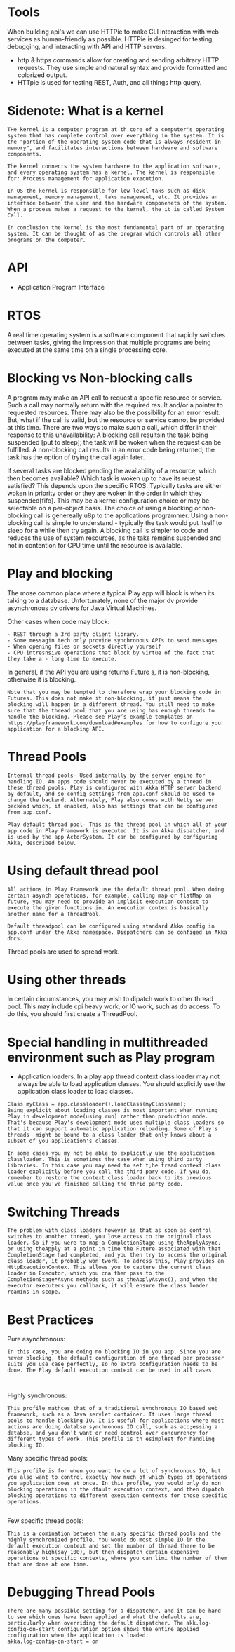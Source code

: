 # Tools
When building api's we can use HTTPie to make CLI interaction with web services as human-friendly as possible. HTTPie is desinged for testing, debugging, and interacting with API and HTTP servers. 
- http & https commands allow for creating and sending arbitrary HTTP requests. They use simple and natural syntax and provide formatted and colorized output. 
- HTTpie is used for testing REST, Auth, and all things http query.

# Sidenote: What is a kernel
```
THe kernel is a computer program at th core of a computer's operating system that has complete control over everything in the system. It is the "portion of the operating system code that is always resident in memory", and facilitates interactions between hardware and software components.

The kernel connects the system hardware to the application software, and every operating system has a kernel. The kernel is responsible for: Process management for application execution.

In OS the kernel is responsible for low-level taks such as disk management, memory management, taks management, etc. It provides an interface between the user and the hardware componenets of the system. When a process makes a request to the kernel, the it is called System Call.

In conclusion the kernel is the most fundamental part of an operating system. It can be thought of as the program which controls all other programs on the computer. 

```

# API
- Application Program Interface

# RTOS
A real time operating system is a software component that rapidly switches between tasks, giving the impression that multiple programs are being executed at the same time on a single processing core.


# Blocking vs Non-blocking calls
A program may make an API call to request a specific resource or service. Such a call may normally return with the required result and/or a pointer to requested resources. There may also be the possibility for an error result. But, what if the call is valid, but the resource or service cannot be provided at this time. 
There are two ways to make such a call, which differ in their response to this unavailability: A blocking call resultsin the task being suspended [put to sleep]; the task will be woken when the request can be fulfilled. A non-blocking call results in an error code being returned; the task has the option of trying the call again later.

If several tasks are blocked pending the availability of a resource, which then becomes available? Which task is woken up to have its reuest satisfied? This depends upon the specific RTOS. Typically tasks are either woken in priority order or they are woken in the order in which they suspended[fifo]. This may be a kernel configuration choice or may be selectable on a per-object basis.
The choice of using a blocking or non-blocking call is genereally u8p to the applications programmer. Using a non-blocking call is simple to understand - typically  the task would put itself to sleep for a while then try again. A blocking call is simpler to code and reduces the use of system resources, as the taks remains suspended and not in contention for CPU time until the resource is available.

# Play and blocking
The mose common place where a typical Play app will block is when its talking to a database. Unfortunately, none of the major dv provide asynchronous dv drivers for Java Virtual Machines. 

Other cases when code may block:
```
- REST through a 3rd party client library.
- Some messagin tech only provide synchronous APIs to send messages
- When opening files or sockets directly yourself
- CPU intresnsive operations that block by virtue of the fact that they take a - long time to execute.
```

In general, if the API you are using returns Future s, it is non-blocking, otherwise it is blocking.
```
Note that you may be tempted to therefore wrap your blocking code in Futures. This does not make it non-blocking, it just means the blocking will happen in a different thread. You still need to make sure that the thread pool that you are using has enough threads to handle the blocking. Please see Play’s example templates on https://playframework.com/download#examples for how to configure your application for a blocking API.
```

# Thread Pools
```
Internal thread pools- Used internally by the server engine for handling IO. An apps code should never be executed by a thread in these thread pools. Play is configured with Akka HTTP server backend by default, and so config settings from app.conf should be used to change the backend. Alternately, Play also comes with Netty server backend which, if enabled, also has settings that can be configured from app.conf.

Play default thread pool- This is the thread pool in which all of your app code in Play Framework is executed. It is an Akka dispatcher, and is used by the app ActorSystem. It can be configured by configuring Akka, described below.
```

# Using default thread pool
```
All actions in Play Framework use the default thread pool. When doing certain asynch operations, for example, calling map or flatMap on future, you may need to provide an implicit execution context to execute the given functions in. An execution contex is basically another name for a ThreadPool.

Default threadpool can be configured using standard Akka config in app.conf under the Akka namespace. Dispatchers can be configed in Akka docs.
```

Thread pools are used to spread work. 

# Using other threads
In certain circumstances, you may wish to dipatch work to other thread pool. This may include cpi heavy work, or IO work, such as db access. To do this, you should first create a ThreadPool. 

# Special handling in multithreaded environment such as Play program
- Application loaders.
In a play app thread context class loader may not always be able to load application classes. You should explicitly use the application class loader to load classes.
```
Class myClass = app.classloader().loadClass(myClassName);
Being explicit about loading classes is most important when running Play in development mode(using run) rather than production mode. That's because Play's development mode uses multiple class loaders so that it can support automatic application reloading. Some of Play's threads  might be bound to a class loader that only knows about a subset of you application's classes.

In some cases you my not be able to explicitly use the application classloader. This is sometimes the case when using third party libraries. In this case you may need to set t;he tread context class loader explicitly before you call the third pary code. If you do, remember to restore the context class loader back to its previous value once you've finished calling the thrid party code.
```

# Switching Threads
```
The problem with class loaders however is that as soon as control switches to another thread, you lose access to the original class loader. So if you were to map a CompletionStage using theApplyAsync, or using theApply at a point in time the Future associated with that CompletionStage had completed, and you then try to access the original class loader, it probably won'twork. To adress this, Play provides an HttpExecutionContex. This allows you to capture the current class loader in Executor, which you cna then pass to the CompletionStage*Async methods such as theApplyAsync(), and when the executor executers you callback, it will ensure the class loader reamins in scope.

```

# Best Practices
Pure asynchronous: 
```
In this case, you are doing no blocking IO in you app. Since you are never blocking, the default configuration of one thread per processer suits you use case perfectly, so no extra configuration needs to be done. The Play default execution context can be used in all cases.



```
Highly synchronous:
```
This profile mathces that of a traditional synchronous IO based web framework, such as a Java servlet container. It uses large thread pools to handle blocking IO. It is useful for applications where most actions are doing databse synchronous IO call, such as acc;essing a databse, and you don't want or need control over concurrency for different types of work. This profile is th esimplest for handling blocking IO.

```
Many specific thread pools:
```
This profile is for when you want to do a lot of synchronous IO, but you also want to control exactly how much of which types of operations you application does at once. In this profile, you would only do non blocking operations in the dfault execution context, and then dipatch blocking operations to different execution contexts for those specific operations.


```
Few specific thread pools:
```
This is a comination between the m;any specific thread pools and the highly synchronized profile. You would do most simple IO in the default execution context and set the number of thread there to be reasonably high(say 100), but then dispatch certain expensive operations ot specific contexts, where you can limi the number of them that are done at one time.
```
# Debugging Thread Pools
```
There are many possible setting for a dispatcher, and it can be hard to see which ones have been applied and what the defaults are, particularly when overriding the default dispatcher. The akk.log-config-on-start configuration option shows the entire applied configuration when the application is loaded:
akka.log-config-on-start = on



```